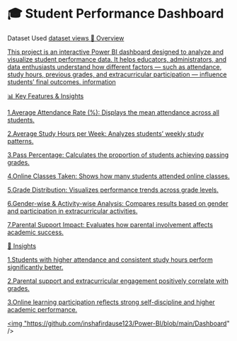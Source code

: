 
 # 🎓 Student Performance Dashboard
 Dataset Used
 <a href= "https://github.com/inshafirdause123/Power-BI/blob/main/student_performance_updated_1000.csv" >dataset views
 📌 Overview

This project is an interactive Power BI dashboard designed to analyze and visualize student performance data.
It helps educators, administrators, and data enthusiasts understand how different factors — such as attendance, study hours, previous grades, and extracurricular participation — influence students’ final outcomes.
information

📊 Key Features & Insights

1.Average Attendance Rate (%): Displays the mean attendance across all students.

2.Average Study Hours per Week: Analyzes students’ weekly study patterns.

3.Pass Percentage: Calculates the proportion of students achieving passing grades.

4.Online Classes Taken: Shows how many students attended online classes.

5.Grade Distribution: Visualizes performance trends across grade levels.

6.Gender-wise & Activity-wise Analysis: Compares results based on gender and participation in extracurricular activities.

7.Parental Support Impact: Evaluates how parental involvement affects academic success.

🧠 Insights

1.Students with higher attendance and consistent study hours perform significantly better.

2.Parental support and extracurricular engagement positively correlate with grades.

3.Online learning participation reflects strong self-discipline and higher academic performance.

<img "https://github.com/inshafirdause123/Power-BI/blob/main/Dashboard" />
 
